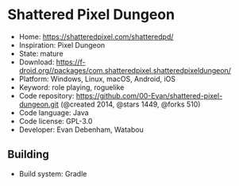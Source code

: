 # Shattered Pixel Dungeon

- Home: https://shatteredpixel.com/shatteredpd/
- Inspiration: Pixel Dungeon
- State: mature
- Download: https://f-droid.org//packages/com.shatteredpixel.shatteredpixeldungeon/
- Platform: Windows, Linux, macOS, Android, iOS
- Keyword: role playing, roguelike
- Code repository: https://github.com/00-Evan/shattered-pixel-dungeon.git (@created 2014, @stars 1449, @forks 510)
- Code language: Java
- Code license: GPL-3.0
- Developer: Evan Debenham, Watabou

## Building

- Build system: Gradle
